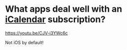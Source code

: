 # What apps deal well with an [iCalendar](https://en.wikipedia.org/wiki/ICalendar) subscription?

https://youtu.be/CJV-i3YWc6c

Not iOS by default!
